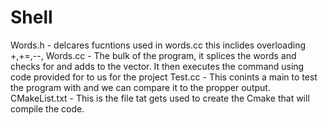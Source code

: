 # Shell
Words.h - delcares fucntions used in words.cc this inclides overloading +,+=,--,
Words.cc - The bulk of the program, it splices the words and checks for and adds to the vector. It then executes the command using code provided for to us for the project
Test.cc - This conints a main to test the program with and we can compare it to the propper output.
CMakeList.txt - This is the file tat gets used to create the Cmake that will compile the code.
